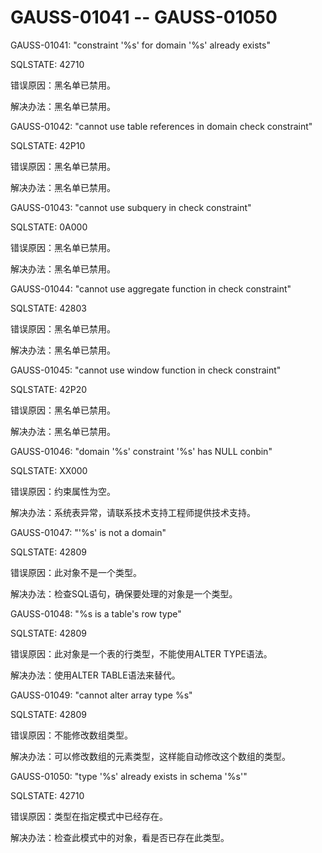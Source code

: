# GAUSS-01041 -- GAUSS-01050<a name="ZH-CN_TOPIC_0302073675"></a>

GAUSS-01041: "constraint '%s' for domain '%s' already exists"

SQLSTATE: 42710

错误原因：黑名单已禁用。

解决办法：黑名单已禁用。

GAUSS-01042: "cannot use table references in domain check constraint"

SQLSTATE: 42P10

错误原因：黑名单已禁用。

解决办法：黑名单已禁用。

GAUSS-01043: "cannot use subquery in check constraint"

SQLSTATE: 0A000

错误原因：黑名单已禁用。

解决办法：黑名单已禁用。

GAUSS-01044: "cannot use aggregate function in check constraint"

SQLSTATE: 42803

错误原因：黑名单已禁用。

解决办法：黑名单已禁用。

GAUSS-01045: "cannot use window function in check constraint"

SQLSTATE: 42P20

错误原因：黑名单已禁用。

解决办法：黑名单已禁用。

GAUSS-01046: "domain '%s' constraint '%s' has NULL conbin"

SQLSTATE: XX000

错误原因：约束属性为空。

解决办法：系统表异常，请联系技术支持工程师提供技术支持。

GAUSS-01047: "'%s' is not a domain"

SQLSTATE: 42809

错误原因：此对象不是一个类型。

解决办法：检查SQL语句，确保要处理的对象是一个类型。

GAUSS-01048: "%s is a table's row type"

SQLSTATE: 42809

错误原因：此对象是一个表的行类型，不能使用ALTER TYPE语法。

解决办法：使用ALTER TABLE语法来替代。

GAUSS-01049: "cannot alter array type %s"

SQLSTATE: 42809

错误原因：不能修改数组类型。

解决办法：可以修改数组的元素类型，这样能自动修改这个数组的类型。

GAUSS-01050: "type '%s' already exists in schema '%s'"

SQLSTATE: 42710

错误原因：类型在指定模式中已经存在。

解决办法：检查此模式中的对象，看是否已存在此类型。
